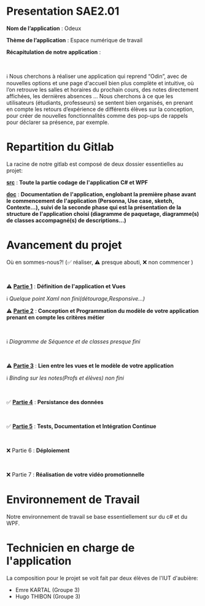 # Presentation SAE2.01

**Nom de l’application** : Odeux 
</br>

**Thème de l’application** : Espace numérique de travail

**Récapitulation de notre application** :

</br>

:information_source: Nous cherchons à réaliser une application qui reprend “Odin”, avec de nouvelles options et une page d'accueil bien plus complète et intuitive, où l’on retrouve les salles et horaires du prochain cours, des notes directement affichées, les dernières absences ... Nous cherchons à ce que les utilisateurs (étudiants, professeurs) se sentent bien organisés, en prenant en compte les retours d’expérience de différents élèves sur la conception, pour créer de nouvelles fonctionnalités comme des pop-ups de rappels pour déclarer sa présence, par exemple. 


# Repartition du Gitlab

La racine de notre gitlab est composé de deux dossier essentielles au projet:

[**src**](src/Odeux) : **Toute la partie codage de l'application C# et WPF**

[**doc**](doc) : **Documentation de l'application, englobant la première phase avant le commencement de l'application (Personna, Use case, sketch, Contexte...), suivi de la seconde phase qui est la présentation de la structure de l'application choisi (diagramme de paquetage, diagramme(s) de classes accompagné(s) de descriptions...)**

# Avancement du projet

Où en sommes-nous?! (:white_check_mark: réaliser, :warning: presque abouti, :x: non commencer )

</br>

:warning: [**Partie 1**](src/doc/phase_1) : **Définition de l'application et Vues**
</br>

:information_source: _Quelque point Xaml non fini(détourage,Responsive...)_
</br>

:warning: [**Partie 2**](src/Odeux/Modele) : **Conception et Programmation du modèle de votre application prenant en compte les critères métier**

</br>

:information_source: _Diagramme de Séquence et de classes presque fini_

</br>

:warning: [**Partie 3**](src/Odeux) : **Lien entre les vues et le modèle de votre application**
</br>

:information_source: _Binding sur les notes(Profs et élèves) non fini_

</br>

:white_check_mark: [**Partie 4**](src/Odeux/DataContractPersistance) : **Persistance des données**

</br>

:white_check_mark: [**Partie 5**](src/Odeux/Tests) : **Tests, Documentation et Intégration Continue**

</br>

:x: Partie 6 : **Déploiement**

</br>

:x: Partie 7 : **Réalisation de votre vidéo promotionnelle**

# Environnement de Travail

Notre environnement de travail se base essentiellement sur du c# et du WPF.

# Technicien en charge de l'application

La composition pour le projet se voit fait par deux élèves de l'IUT d'aubière:
- Emre KARTAL (Groupe 3)
- Hugo THIBON (Groupe 3)